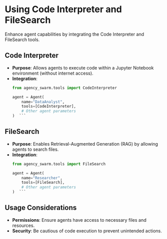 # Using Code Interpreter and FileSearch

Enhance agent capabilities by integrating the Code Interpreter and FileSearch tools.

## Code Interpreter

- **Purpose**: Allows agents to execute code within a Jupyter Notebook environment (without internet access).
- **Integration**:
  ```python
  from agency_swarm.tools import CodeInterpreter

  agent = Agent(
      name="DataAnalyst",
      tools=[CodeInterpreter],
      # Other agent parameters
  )  ```

## FileSearch

- **Purpose**: Enables Retrieval-Augmented Generation (RAG) by allowing agents to search files.
- **Integration**:
  ```python
  from agency_swarm.tools import FileSearch

  agent = Agent(
      name="Researcher",
      tools=[FileSearch],
      # Other agent parameters
  )  ```

## Usage Considerations

- **Permissions**: Ensure agents have access to necessary files and resources.
- **Security**: Be cautious of code execution to prevent unintended actions. 